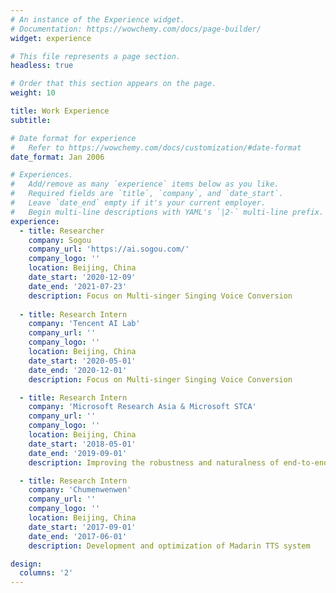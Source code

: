 ```yaml
---
# An instance of the Experience widget.
# Documentation: https://wowchemy.com/docs/page-builder/
widget: experience

# This file represents a page section.
headless: true

# Order that this section appears on the page.
weight: 10

title: Work Experience
subtitle:

# Date format for experience
#   Refer to https://wowchemy.com/docs/customization/#date-format
date_format: Jan 2006

# Experiences.
#   Add/remove as many `experience` items below as you like.
#   Required fields are `title`, `company`, and `date_start`.
#   Leave `date_end` empty if it's your current employer.
#   Begin multi-line descriptions with YAML's `|2-` multi-line prefix.
experience:
  - title: Researcher
    company: Sogou
    company_url: 'https://ai.sogou.com/'
    company_logo: ''
    location: Beijing, China
    date_start: '2020-12-09'
    date_end: '2021-07-23'
    description: Focus on Multi-singer Singing Voice Conversion
        
  - title: Research Intern
    company: 'Tencent AI Lab'
    company_url: ''
    company_logo: ''
    location: Beijing, China
    date_start: '2020-05-01'
    date_end: '2020-12-01'
    description: Focus on Multi-singer Singing Voice Conversion

  - title: Research Intern
    company: 'Microsoft Research Asia & Microsoft STCA'
    company_url: ''
    company_logo: ''
    location: Beijing, China
    date_start: '2018-05-01'
    date_end: '2019-09-01'
    description: Improving the robustness and naturalness of end-to-end TTS

  - title: Research Intern
    company: 'Chumenwenwen'
    company_url: ''
    company_logo: ''
    location: Beijing, China
    date_start: '2017-09-01'
    date_end: '2017-06-01'
    description: Development and optimization of Madarin TTS system

design:
  columns: '2'
---
```

